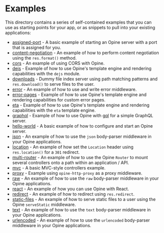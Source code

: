 # Examples

This directory contains a series of self-contained examples that you can use as
starting points for your app, or as snippets to pull into your existing
applications:

- [assigned-port](./assigned-port) - A basic example of starting an Opine server
  with a port that is assigned for you.
- [content-negotiation](./content-negotiation) - An example of how to perform
  content negotiation using the `res.format()` method.
- [cors](./cors) - An example of using CORS with Opine.
- [dejs](./dejs) - Example of how to use Opine's template engine and rendering
  capabilities with the `dejs` module.
- [downloads](./downloads) - Dummy file index server using path matching
  patterns and `res.download()` to serve files to the user.
- [error](./error) - An example of how to use and write error middleware.
- [error-pages](./error-pages) - Example of how to use Opine's template engine
  and rendering capabilities for custom error pages.
- [eta](./eta) - Example of how to use Opine's template engine and rendering
  capabilities with the `eta` template engine.
- [graphql](./graphql) - Example of how to use Opine with [gql](https://github.com/deno-libs/gql) for a
simple GraphQL server.
- [hello-world](./hello-world) - A basic example of how to configure and start
  an Opine server.
- [json](./json) - An example of how to use the `json` body-parser middleware in
  your Opine applications.
- [location](./location) - An example of how set the `Location` header using
  `res.location()` for a `301` redirect.
- [multi-router](./multi-router) - An example of how to use the Opine `Router`
  to mount several controllers onto a path within an application / API.
- [mvc](./mvc) - A basic MVC-style controllers example.
- [proxy](./proxy) - Example using `opine-http-proxy` as a proxy middleware.
- [raw](./raw) - An example of how to use the `raw` body-parser middleware in
  your Opine applications.
- [react](./react) - An example of how you can use Opine with React.
- [redirect](./redirect) - An example of how to redirect using `res.redirect`.
- [static-files](./static-files) - An example of how to serve static files to a
  user using the Opine `serveStatic` middleware.
- [text](./text) - An example of how to use the `text` body-parser middleware in
  your Opine applications.
- [urlencoded](./urlencoded) - An example of how to use the `urlencoded`
  body-parser middleware in your Opine applications.
